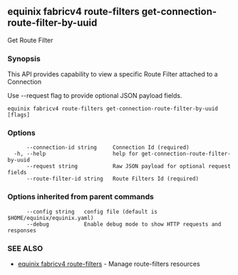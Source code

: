 ## equinix fabricv4 route-filters get-connection-route-filter-by-uuid

Get Route Filter

### Synopsis

This API provides capability to view a specific Route Filter attached to a Connection

Use --request flag to provide optional JSON payload fields.

```
equinix fabricv4 route-filters get-connection-route-filter-by-uuid [flags]
```

### Options

```
      --connection-id string     Connection Id (required)
  -h, --help                     help for get-connection-route-filter-by-uuid
      --request string           Raw JSON payload for optional request fields
      --route-filter-id string   Route Filters Id (required)
```

### Options inherited from parent commands

```
      --config string   config file (default is $HOME/equinix/equinix.yaml)
      --debug           Enable debug mode to show HTTP requests and responses
```

### SEE ALSO

* [equinix fabricv4 route-filters](equinix_fabricv4_route-filters.md)	 - Manage route-filters resources

